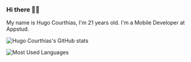 ### Hi there 👋🏻 

My name is Hugo Courthias, I'm 21 years old. I'm a Mobile Developer at Appstud.

![Hugo Courthias's GitHub stats](https://github-readme-stats.vercel.app/api?username=hcourthias&count_private=true&show_icons=true&theme=radical)

![Most Used Languages](https://github-readme-stats.sabesansathananthan.vercel.app/api/top-langs/?username=hcourthias&theme=radical)
